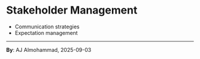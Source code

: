 # Stakeholder Management
- Communication strategies
- Expectation management
---
**By**: AJ Almohammad, 2025-09-03
